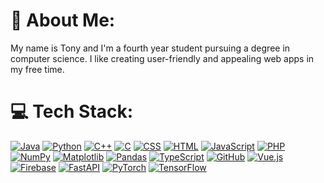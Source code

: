 # 💫 About Me:
My name is Tony and I'm a fourth year student pursuing a degree in computer science. I like creating user-friendly and appealing web apps in my free time.

# 💻 Tech Stack:
[![Java](https://img.shields.io/badge/Java-%23ED8B00.svg?logo=openjdk&logoColor=white)](#) [![Python](https://img.shields.io/badge/Python-3776AB?logo=python&logoColor=fff)](#) [![C++](https://img.shields.io/badge/C++-%2300599C.svg?logo=c%2B%2B&logoColor=white)](#) [![C](https://img.shields.io/badge/C-00599C?logo=c&logoColor=white)](#) [![CSS](https://img.shields.io/badge/CSS-1572B6?logo=css3&logoColor=fff)](#) [![HTML](https://img.shields.io/badge/HTML-%23E34F26.svg?logo=html5&logoColor=white)](#) [![JavaScript](https://img.shields.io/badge/JavaScript-F7DF1E?logo=javascript&logoColor=000)](#) [![PHP](https://img.shields.io/badge/php-%23777BB4.svg?&logo=php&logoColor=white)](#) [![NumPy](https://img.shields.io/badge/NumPy-4DABCF?logo=numpy&logoColor=fff)](#) [![Matplotlib](https://custom-icon-badges.demolab.com/badge/Matplotlib-71D291?logo=matplotlib&logoColor=fff)](#) [![Pandas](https://img.shields.io/badge/Pandas-150458?logo=pandas&logoColor=fff)](#) [![TypeScript](https://img.shields.io/badge/TypeScript-3178C6?logo=typescript&logoColor=fff)](#) [![GitHub](https://img.shields.io/badge/GitHub-%23121011.svg?logo=github&logoColor=white)](#) [![Vue.js](https://img.shields.io/badge/Vue.js-4FC08D?logo=vuedotjs&logoColor=fff)](#) [![Firebase](https://img.shields.io/badge/Firebase-039BE5?logo=Firebase&logoColor=white)](#) [![FastAPI](https://img.shields.io/badge/FastAPI-009485.svg?logo=fastapi&logoColor=white)](#) [![PyTorch](https://img.shields.io/badge/PyTorch-ee4c2c?logo=pytorch&logoColor=white)](#) [![TensorFlow](https://img.shields.io/badge/TensorFlow-ff8f00?logo=tensorflow&logoColor=white)](#)
<!--
**Tony0117Y/Tony0117Y** is a ✨ _special_ ✨ repository because its `README.md` (this file) appears on your GitHub profile.

Here are some ideas to get you started:

- 🔭 I’m currently working on ...
- 🌱 I’m currently learning ...
- 👯 I’m looking to collaborate on ...
- 🤔 I’m looking for help with ...
- 💬 Ask me about ...
- 📫 How to reach me: ...
- 😄 Pronouns: ...
- ⚡ Fun fact: ...
-->
